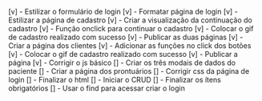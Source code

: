 [v] - Estilizar o formulário de login
[v] - Formatar página de login
[v] - Estilizar a página de cadastro
[v] - Criar a visualização da continuação do cadastro
[v] - Função onclick para continuar o cadastro
[v] - Colocar o gif de cadastro realizado com sucesso
[v] - Publicar as duas páginas
[v] - Criar a página dos clientes
[v] - Adicionar as funções no click dos botões
[v] - Colocar o gif de cadastro realizado com sucesso
[v] - Publicar a página
[v] - Corrigir o js básico
[] - Criar os três modais de dados do paciente
[] - Criar a página dos prontuários
[] - Corrigir css da página de login
[] - Finalizar o html
[] - Iniciar o CRUD
[] - Finalizar os ítens obrigatórios
[] - Usar o find para acessar criar o login